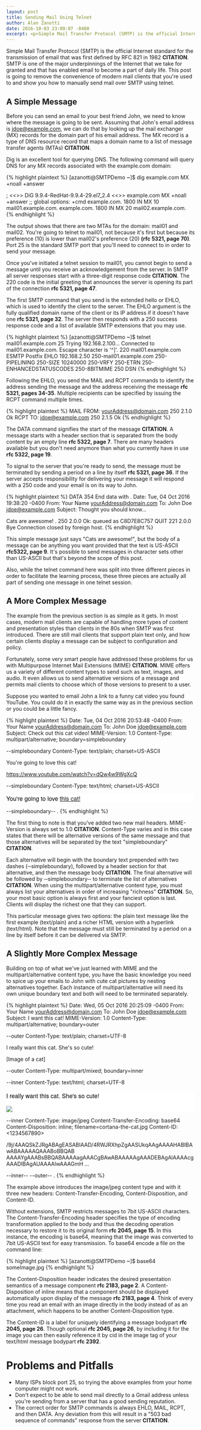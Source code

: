 ```yaml
---
layout: post
title: Sending Mail Using Telnet
author: Alan Zanotti
date: 2016-10-03 23:09:07 -0400
excerpt: <p>Simple Mail Transfer Protocol (SMTP) is the official Internet standard for the transmission of email. It outlines a process for the transport of mail and is one of the major underpinnings of the Internet that we take for granted. This post is going to remove the convenience of modern mail clients that you're used to and show you how to manually send mail over SMTP using telnet.</p>
---
```


Simple Mail Transfer Protocol (SMTP) is the official Internet standard for the
transmission of email that was first defined by RFC 821 in 1982 __CITATION__. SMTP
is one of the major underpinnings of the Internet that we take for granted and that
has enabled email to become a part of daily life. This post is going to remove the
convenience of modern mail clients that you're used to and show you how to manually
send mail over SMTP using telnet.

## A Simple Message

Before you can send an email to your best friend John, we need to know where the
message is going to be sent. Assuming that John's email address is jdoe@example.com,
we can do that by looking up the mail exchanger (MX) records for the domain part
of his email address. The MX record is a type of DNS resource record that maps a
domain name to a list of message transfer agents (MTAs) __CITATION__.

Dig is an excellent tool for querying DNS. The following command will query DNS
for any MX records associated with the example.com domain:

{% highlight plaintext %}
[azanotti@SMTPDemo ~]$ dig example.com MX +noall +answer

; <<>> DiG 9.9.4-RedHat-9.9.4-29.el7_2.4 <<>> example.com MX +noall +answer
;; global options: +cmd
example.com.              1800    IN      MX      10 mail01.example.com.
example.com.              1800    IN      MX      20 mail02.example.com.
{% endhighlight %}

The output shows that there are two MTAs for the domain: mail01 and mail02. You're
going to telnet to mail01, not because it's first but because its preference (10)
is lower than mail02's preference (20) __(rfc 5321, page 70)__. Port 25 is the
standard SMTP port that you'll need to connect to in order to send your message.

Once you've initiated a telnet session to mail01, you cannot begin to send a message
until you receive an acknowledgement from the server. In SMTP all server responses start
with a three-digit response code __CITATION__. The 220 code is the initial greeting that announces
the server is opening its part of the connection __rfc 5321, page 47__.

The first SMTP command that you send is the extended hello or EHLO, which is used
to identify the client to the server. The EHLO argument is the fully qualified domain
name of the client or its IP address if it doesn't have one __rfc 5321, page 32__.
The server then responds with a 250 success response code and a list of available
SMTP extensions that you may use.

{% highlight plaintext %}
[azanotti@SMTPDemo ~]$ telnet mail01.example.com 25
Trying 192.168.2.100...
Connected to mail01.example.com.
Escape character is '^]'.
220 mail01.example.com ESMTP Postfix
EHLO 192.168.2.50
250-mail01.example.com
250-PIPELINING
250-SIZE 10240000
250-VRFY
250-ETRN
250-ENHANCEDSTATUSCODES
250-8BITMIME
250 DSN
{% endhighlight %}

Following the EHLO, you send the MAIL and RCPT commands to identify the address
sending the message and the address receiving the message __rfc 5321, pages 34-35__.
Multiple recipients can be specified by issuing the RCPT command multiple times.

{% highlight plaintext %}
MAIL FROM: <yourAddress@domain.com>
250 2.1.0 Ok
RCPT TO: <jdoe@example.com>
250 2.1.5 Ok
{% endhighlight %}

The DATA command signifies the start of the message __CITATION__. A message
starts with a header section that is separated from the body content by an empty
line __rfc 5322, page 7__. There are many headers available but you don't need anymore
than what you currently have in use __rfc 5322, page 19__.

To signal to the server that you're ready to send, the message must be terminated
by sending a period on a line by itself __rfc 5321, page 36__. If the server accepts
responsibility for delivering your message it will respond with a 250 code and your
email is on its way to John.

{% highlight plaintext %}
DATA
354 End data with <CR><LF>.<CR><LF>
Date: Tue, 04 Oct 2016 19:38:20 -0400
From: Your Name <yourAddress@domain.com>
To: John Doe <jdoe@example.com>
Subject: Thought you should know...

Cats are awesome!
.
250 2.0.0 Ok: queued as C8D7E8C757
QUIT
221 2.0.0 Bye
Connection closed by foreign host.
{% endhighlight %}

This simple message just says "Cats are awesome!", but the body of a message can
be anything you want provided that the text is US-ASCII __rfc5322, page 9__.
It's possible to send messages in character sets other than US-ASCII but that's beyond
the scope of this post.

Also, while the telnet command here was split into three different pieces in order
to facilitate the learning process, these three pieces are actually all part of
sending one message in one telnet session.


## A More Complex Message

The example from the previous section is as simple as it gets. In most cases, modern
mail clients are capable of handling more types of content and presentation styles
than clients in the 80s when SMTP was first introduced. There are still mail clients
that support plain text only, and how certain clients display a message can be subject
to configuration and policy.

Fortunately, some very smart people have addressed these problems for us with Multipurpose
Internet Mail Extensions (MIME) __CITATION__. MIME offers us a variety of different
content types to send such as text, images, and audio. It even allows us to send
alternative versions of a message and permits mail clients to choose which of those
versions to present to a user.

Suppose you wanted to email John a link to a funny cat video you found YouTube.
You could do it in exactly the same way as in the previous section or you could be
a little fancy.

{% highlight plaintext %}
Date: Tue, 04 Oct 2016 20:53:48 -0400
From: Your Name <yourAddress@domain.com>
To: John Doe <jdoe@example.com>
Subject: Check out this cat video!
MIME-Version: 1.0
Content-Type: multipart/alternative; boundary=simpleboundary

--simpleboundary
Content-Type: text/plain; charset=US-ASCII

You're going to love this cat!

https://www.youtube.com/watch?v=dQw4w9WgXcQ

--simpleboundary
Content-Type: text/html; charset=US-ASCII

<!DOCTYPE html>
<html>
  <head>
  </head>
  <body>
    <div style="color:#000; background-color:#fff; font-family:HelveticaNeue, Helvetica Neue, Helvetica, Arial, Lucida Grande, sans-serif;font-size:16px">
      <div>
        You're going to love <a href="https://www.youtube.com/watch?v=dQw4w9WgXcQ">this cat!</a>
      </div>
    </div>
  </body>
</html>

--simpleboundary--
.
{% endhighlight %}

The first thing to note is that you've added two new mail headers. MIME-Version is
always set to 1.0 __CITATION__. Content-Type varies and in this case states that there will be
alternative versions of the same message and that those alternatives will be separated
by the text "simpleboundary" __CITATION__.

Each alternative will begin with the boundary text prepended with two dashes (&#8208;&#8208;simpleboundary),
followed by a header section for that alternative, and then the message body __CITATION__. The final
alternative will be followed by &#8208;&#8208;simpleboundary&#8208;&#8208; to terminate the list of alternatives __CITATION__.
When using the multipart/alternative content type, you must always list your alternatives in
order of increasing "richness" __CITATION__. So, your most basic option is always first and your
fanciest option is last. Clients will display the richest one that they can support.

This particular message gives two options: the plain text message like the first example (text/plain)
and a richer HTML version with a hyperlink (text/html). Note that the message must
still be terminated by a period on a line by itself before it can be delivered via SMTP.


## A Slightly More Complex Message

Building on top of what we've just learned with MIME and the multipart/alternative
content type, you have the basic knowledge you need to spice up your emails to John
with cute cat pictures by nesting alternatives together. Each instance of multipart/alternative
will need its own unique boundary text and both will need to be terminated separately.

{% highlight plaintext %}
Date: Wed, 05 Oct 2016 20:25:09 -0400
From: Your Name <yourAddress@domain.com>
To: John Doe <jdoe@example.com>
Subject: I want this cat!
MIME-Version: 1.0
Content-Type: multipart/alternative; boundary=outer

--outer
Content-Type: text/plain; charset=UTF-8

I really want this cat. She's so cute!

[Image of a cat]

--outer
Content-Type: multipart/mixed; boundary=inner

--inner
Content-Type: text/html; charset=UTF-8

<!DOCTYPE html>
<html>
  <head>
  </head>
  <body>
    <div style="color:#000; background-color:#fff; font-family:HelveticaNeue, Helvetica Neue, Helvetica, Arial, Lucida Grande, sans-serif;font-size:16px">
      <p>I really want this cat. She's so cute!</p>
      <img src="cid:1234567890" />
    </div>
  </body>
</html>

--inner
Content-Type: image/jpeg
Content-Transfer-Encoding: base64
Content-Disposition: inline; filename=cortana-the-cat.jpg
Content-ID: <1234567890>

/9j/4AAQSkZJRgABAgEASABIAAD/4RWJRXhpZgAASUkqAAgAAAAHABIBAwABAAAAAQAAABoBBQAB
AAAAYgAAABsBBQABAAAAagAAACgBAwABAAAAAgAAADEBAgAlAAAAcgAAADIBAgAUAAAAlwAAAGmH
...

--inner--
--outer--
.
{% endhighlight %}

The example above introduces the image/jpeg content type and with it three new headers:
Content-Transfer-Encoding, Content-Disposition, and Content-ID.

Without extensions, SMTP restricts messages to 7bit US-ASCII characters. The Content-Transfer-Encoding
header specifies the type of encoding transformation applied to the body and thus
the decoding operation necessary to restore it to its original form __rfc 2045, page 15__.
In this instance, the encoding is base64, meaning that the image was converted to
7bit US-ASCII text for easy transmission. To base64 encode a file on the command line:

{% highlight plaintext %}
[azanotti@SMTPDemo ~]$ base64 someImage.jpg
{% endhighlight %}

The Content-Disposition header indicates the desired presentation semantics of a
message component __rfc 2183, page 2__. A Content-Disposition of inline means that
a component should be displayed automatically upon display of the message __rfc 2183, page 4__.
Think of every time you read an email with an image directly in the body instead of
as an attachment, which happens to be another Content-Disposition type.

The Content-ID is a label for uniquely identifying a message bodypart __rfc 2045, page 26__.
Though optional __rfc 2045, page 26__, by including it for the image you can then
easily reference it by cid in the image tag of your text/html message bodypart __rfc 2392__.


# Problems and Pitfalls

* Many ISPs block port 25, so trying the above examples from your home computer might
  not work.
* Don't expect to be able to send mail directly to a Gmail address unless you're
  sending from a server that has a good sending reputation.
* The correct order for SMTP commands is always EHLO, MAIL, RCPT, and then DATA.
  Any deviation from this will result in a "503 bad sequence of commands" response
  from the server __CITATION__.
